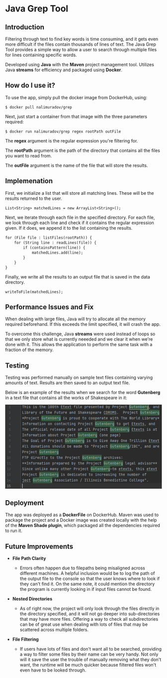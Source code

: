 # Java Grep Tool

## Introduction
Filtering through text to find key words is time consuming, and it gets even more difficult if the files contain thousands of lines of text. The Java Grep Tool provides a simple way to allow a user to search through multiple files for lines containing specific words.

Developed using **Java** with the **Maven** project management tool. Utilizes Java **streams** for efficiency and packaged using **Docker**.

## How do I use it?
To use the app, simply pull the docker image from DockerHub, using:
```
$ docker pull nalimuradov/grep
```

Next, just start a container from that image with the three parameters required:
```
$ docker run nalimuradov/grep regex rootPath outFile
```

The **regex** argument is the regular expression you're filtering for.

The **rootPath** argument is the path of the directory that contains all the files you want to read from.

The **outFile** argument is the name of the file that will store the results.

## Implemenation
First, we initialize a list that will store all matching lines. These will be the results returned to the user.
```
List<String> matchedLines = new ArrayList<String>();
```

Next, we iterate through each file in the specified directory. For each file, we look through each line and check if it contains the regular expression given. If it does, we append it to the list containing the results.
```
for (File file : listFiles(rootPath)) {
    for (String line : readLines(file)) {
        if (containsPattern(line)) {
            matchedLines.add(line);
        }
    }
}
```

Finally, we write all the results to an output file that is saved in the data directory.
```
writeToFile(matchedLines);
```

## Performance Issues and Fix
When dealing with large files, Java will try to allocate all the memory required beforehand. If this exceeds the limit specified, it will crash the app. 

To overcome this challenge, Java **streams** were used instead of loops so that we only store what is currently neeeded and we clear it when we're done with it. This allows the application to perform the same task with a fraction of the memory.

## Testing
Testing was performed manually on sample text files containing varying amounts of text. Results are then saved to an output text file.

Below is an example of the results when we search for the word **Gutenberg** in a text file that contains all the works of Shakespeare in it: 

![Gutenberg Example](assets/gutenberg.png)

## Deployment
The app was deployed as a **DockerFile** on DockerHub. Maven was used to package the project and a Docker image was created locally with the help of the **Maven Shade plugin**, which packaged all the dependencies required to run it. 

## Future Improvements
* **File Path Clarity**
    * Errors often happen due to filepaths being misaligned across different machines. A helpful inclusion would be to log the path of the output file to the console so that the user knows where to look if they can't find it. On the same note, it could mention the directory the program is currently looking in if input files cannot be found.

* **Nested Directories**
    * As of right now, the project will only look through the files directly in the directory specified, and it will not go deeper into sub-directories that may have more files. Offering a way to check all subdirectories can be of great use when dealing with lots of files that may be scattered across multiple folders.

* **File Filtering**
    * If users have lots of files and don't want all to be searched, providing a way to filter some files by their name can be very handy. Not only will it save the user the trouble of manually removing what they don't want, the runtime will be much quicker because filtered files won't even have to be looked through.
